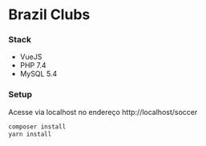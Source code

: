 # Brazil Clubs

### Stack
- VueJS
- PHP 7.4
- MySQL 5.4

### Setup

Acesse via localhost no endereço http://localhost/soccer

```bash
composer install
yarn install
```
